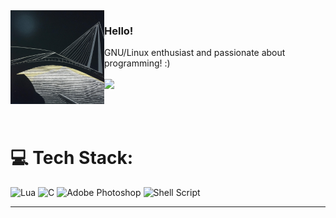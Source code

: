 <img align="left" src="https://github.com/saveside/saveside/blob/main/isave-small.png?raw=true">

### Hello!

GNU/Linux enthusiast and passionate about programming! :)
<br>
<br>
[![](https://visitcount.itsvg.in/api?id=saveside&style=flat&color=010101)](https://github.com/saveside)

<br>

<br>

# 💻 Tech Stack:
![Lua](https://img.shields.io/badge/lua-%232C2D72.svg?style=for-the-badge&logo=lua&logoColor=white) ![C](https://img.shields.io/badge/c-%2300599C.svg?style=for-the-badge&logo=c&logoColor=white) ![Adobe Photoshop](https://img.shields.io/badge/adobe%20photoshop-%2331A8FF.svg?style=for-the-badge&logo=adobe%20photoshop&logoColor=white) ![Shell Script](https://img.shields.io/badge/shell_script-%23121011.svg?style=for-the-badge&logo=gnu-bash&logoColor=white)


---
